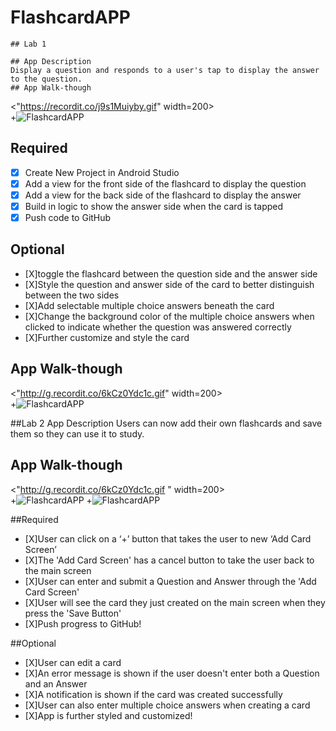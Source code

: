 # FlashcardAPP
    ## Lab 1

    ## App Description
    Display a question and responds to a user's tap to display the answer to the question.
    ## App Walk-though
<"https://recordit.co/j9s1Muiyby.gif" width=200><br>
+![FlashcardAPP](https://recordit.co/j9s1Muiyby.gif)

## Required
- [X] Create New Project in Android Studio
- [X] Add a view for the front side of the flashcard to display the question
- [X] Add a view for the back side of the flashcard to display the answer
- [X] Build in logic to show the answer side when the card is tapped
- [X] Push code to GitHub
## Optional
- [X]toggle the flashcard between the question side and the answer side
- [X]Style the question and answer side of the card to better distinguish between the two sides
- [X]Add selectable multiple choice answers beneath the card
- [X]Change the background color of the multiple choice answers when clicked to indicate whether the question was answered correctly
- [X]Further customize and style the card

## App Walk-though
<"http://g.recordit.co/6kCz0Ydc1c.gif" width=200><br>
+![FlashcardAPP](http://g.recordit.co/wHGzwU7Au7.gif)

##Lab 2
App Description
Users can now add their own flashcards and save them so they can use it to study.

## App Walk-though
<"http://g.recordit.co/6kCz0Ydc1c.gif " width=200><br>
+![FlashcardAPP](http://g.recordit.co/6kCz0Ydc1c.gif)
+![FlashcardAPP](http://g.recordit.co/xWhb5JoRGK.gif)

##Required
- [X]User can click on a ‘+’ button that takes the user to new ‘Add Card Screen’
- [X]The 'Add Card Screen' has a cancel button to take the user back to the main screen
- [X]User can enter and submit a Question and Answer through the 'Add Card Screen'
- [X]User will see the card they just created on the main screen when they press the 'Save Button'
- [X]Push progress to GitHub!

##Optional
- [X]User can edit a card
- [X]An error message is shown if the user doesn't enter both a Question and an Answer
- [X]A notification is shown if the card was created successfully
- [X]User can also enter multiple choice answers when creating a card
- [X]App is further styled and customized!


